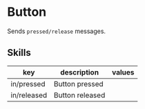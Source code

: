 # Button

Sends `pressed/release` messages.

## Skills

| key         | description     | values |
|-------------|-----------------|--------|
| in/pressed  | Button pressed  |        |
| in/released | Button released |        |

